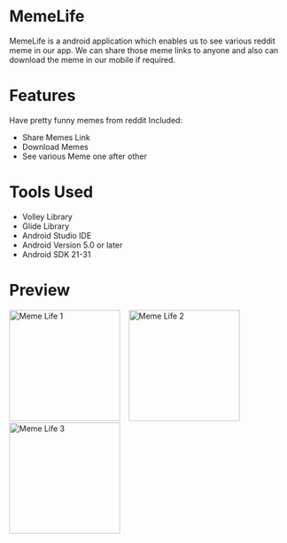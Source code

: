 # MemeLife
MemeLife is a android application which enables us to see various reddit meme in our app. We can share those meme links to anyone and also can download the meme in our mobile if required. 

# Features
Have pretty funny memes from reddit
Included:
- Share Memes Link
- Download Memes
- See various Meme one after other

# Tools Used
- Volley Library
- Glide Library
- Android Studio IDE
- Android Version 5.0 or later
- Android SDK 21-31

# Preview

<img src="https://user-images.githubusercontent.com/79002770/151770231-08991517-1818-4869-be68-16dd0b47d5e7.jpg" alt="Meme Life 1" width="200"/>&nbsp;&nbsp;&nbsp;&nbsp;<img
src="https://user-images.githubusercontent.com/79002770/151770238-09fc4b54-fa09-4394-acf0-275191421246.jpg" alt="Meme Life 2" width="200"/>&nbsp;&nbsp;&nbsp;&nbsp;<img
src="https://user-images.githubusercontent.com/79002770/151770239-d1519f9f-fde6-4f8d-bbd0-b282d8021612.jpg" alt="Meme Life 3" width="200"/>
